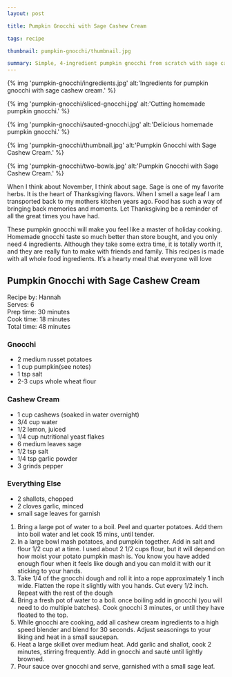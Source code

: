 ```yaml
---
layout: post

title: Pumpkin Gnocchi with Sage Cashew Cream

tags: recipe

thumbnail: pumpkin-gnocchi/thumbnail.jpg

summary: Simple, 4-ingredient pumpkin gnocchi from scratch with sage cashew cream sauce.
---
```


{% img 'pumpkin-gnocchi/ingredients.jpg' alt:'Ingredients for pumpkin gnocchi with sage cashew cream.' %}

{% img 'pumpkin-gnocchi/sliced-gnocchi.jpg' alt:'Cutting homemade pumpkin gnocchi.' %}

{% img 'pumpkin-gnocchi/sauted-gnocchi.jpg' alt:'Delicious homemade pumpkin gnocchi.' %}

{% img 'pumpkin-gnocchi/thumbnail.jpg' alt:'Pumpkin Gnocchi with Sage Cashew Cream.' %}

{% img 'pumpkin-gnocchi/two-bowls.jpg' alt:'Pumpkin Gnocchi with Sage Cashew Cream.' %}

When I think about November, I think about sage. Sage is one of my favorite herbs. It is the heart of Thanksgiving flavors. When I smell a sage leaf I am transported back to my mothers kitchen years ago. Food has such a way of bringing back memories and moments. Let Thanksgiving be a reminder of all the great times you have had.

These pumpkin gnocchi will make you feel like a master of holiday cooking. Homemade gnocchi taste so much better than store bought, and you only need 4 ingredients. Although they take some extra time, it is totally worth it, and they are really fun to make with friends and family. This recipes is made with all whole food ingredients. It’s a hearty meal that everyone will love

## Pumpkin Gnocchi with Sage Cashew Cream

Recipe by: Hannah<br>
Serves: 6<br>
Prep time: 30 minutes<br>
Cook time: 18 minutes<br>
Total time: 48 minutes

### Gnocchi

* 2 medium russet potatoes
* 1 cup pumpkin(see notes)
* 1 tsp salt
* 2-3 cups whole wheat flour

### Cashew Cream

* 1 cup cashews (soaked in water overnight)
* 3/4 cup water
* 1/2 lemon, juiced
* 1/4 cup nutritional yeast flakes
* 6 medium leaves sage
* 1/2 tsp salt
* 1/4 tsp garlic powder
* 3 grinds pepper

### Everything Else

* 2 shallots, chopped
* 2 cloves garlic, minced
* small sage leaves for garnish

1. Bring a large pot of water to a boil. Peel and quarter potatoes. Add them into boil water and let cook 15 mins, until tender.
2. In a large bowl mash potatoes, and pumpkin together. Add in salt and flour 1/2 cup at a time. I used about 2 1/2 cups flour, but it will depend on how moist your potato pumpkin mash is. You know you have added enough flour when it feels like dough and you can mold it with our it sticking to your hands.
3. Take 1/4 of the gnocchi dough and roll it into a rope approximately 1 inch wide. Flatten the rope it slightly with you hands. Cut every 1/2 inch. Repeat with the rest of the dough
4. Bring a fresh pot of water to a boil. once boiling add in gnocchi (you will need to do multiple batches). Cook gnocchi 3 minutes, or until they have floated to the top.
5. While gnocchi are cooking, add all cashew cream ingredients to a high speed blender and blend for 30 seconds. Adjust seasonings to your liking and heat in a small saucepan.
6. Heat a large skillet over medium heat. Add garlic and shallot, cook 2 minutes, stirring frequently. Add in gnocchi and sauté until lightly browned.
7. Pour sauce over gnocchi and serve, garnished with a small sage leaf.
